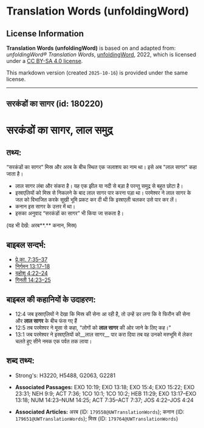 # Translation Words (unfoldingWord)

## License Information

**Translation Words (unfoldingWord)** is based on and adapted from: _unfoldingWord® Translation Words_, [unfoldingWord](https://unfoldingword.org/utw), 2022, which is licensed under a [CC BY-SA 4.0 license](https://creativecommons.org/licenses/by-sa/4.0/legalcode.en).

This markdown version (created `2025-10-16`) is provided under the same license.



--------------------------------

## सरकंडों का सागर (id: 180220)

सरकंडों का सागर, लाल समुद्र
===========================

तथ्य:
-----

“सरकंडों का सागर” मिस्र और अरब के बीच स्थित एक जलाशय का नाम था। इसे अब "लाल सागर" कहा जाता है।

* लाल सागर लंबा और संकरा है। यह एक झील या नदी से बड़ा है परन्तु समुद्र से बहुत छोटा है।
* इस्राएलियों को मिस्र से निकलने के बाद लाल सागर पार करना पड़ा था। परमेश्वर ने लाल सागर के जल को विभाजित करके सूखी भूमि प्रकट कर दी थी कि इस्राएली चलकर उसे पार कर लें।
* कनान इस सागर के उत्तर में था।
* इसका अनुवाद “सरकंडों का सागर” भी किया जा सकता है।

(यह भी देखें: अरब**.** कनान, मिस्र)

बाइबल सन्दर्भ:
--------------

* [प्रे.का. 7:35–37](https://ref.ly/Acts7:35-Acts7:37)
* [निर्गमन 13:17–18](https://ref.ly/Exod13:17-Exod13:18)
* [यहोशू 4:22–24](https://ref.ly/Josh4:22-Josh4:24)
* [गिनती 14:23–25](https://ref.ly/Num14:23-Num14:25)

बाइबल की कहानियों के उदाहरण:
----------------------------

* 12:4 जब इस्राएलियों ने देखा कि मिस्र की सेना आ रही है, तो उन्हें डर लगा कि वे फिरौन की सेना और **लाल सागर** के बीच फंस गए हैं
* 12:5 तब परमेश्वर ने मूसा से कहा, "लोगों को **लाल सागर** की ओर जाने के लिए कह।"
* 13:1 जब परमेश्वर ने इस्राएलियों को\_\_लाल सागर\_\_ पार करा दिया तब वह उनको मरुभूमि में लेकर चलते हुए सीने नमक एक पर्वत तक लाया।

शब्द तथ्य:
----------

* Strong's: H3220, H5488, G2063, G2281

* **Associated Passages:** EXO 10:19; EXO 13:18; EXO 15:4; EXO 15:22; EXO 23:31; NEH 9:9; ACT 7:36; 1CO 10:1; 1CO 10:2; HEB 11:29; EXO 13:17–EXO 13:18; NUM 14:23–NUM 14:25; ACT 7:35–ACT 7:37; JOS 4:22–JOS 4:24
* **Associated Articles:** अरब (ID: `179558@UWTranslationWords`); कनान (ID: `179651@UWTranslationWords`); मिस्र (ID: `179764@UWTranslationWords`)

